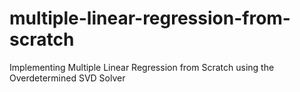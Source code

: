 # multiple-linear-regression-from-scratch
Implementing Multiple Linear Regression from Scratch using the Overdetermined SVD Solver
